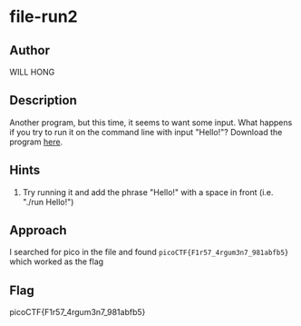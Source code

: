 # file-run2

## Author

WILL HONG

## Description

Another program, but this time, it seems to want some input. What happens if you try to run it on the command line with input "Hello!"?
Download the program [here](./run).

## Hints

1. Try running it and add the phrase "Hello!" with a space in front (i.e. "./run Hello!")

## Approach

I searched for pico in the file and found `picoCTF{F1r57_4rgum3n7_981abfb5}` which worked as the flag

## Flag

picoCTF{F1r57_4rgum3n7_981abfb5}
